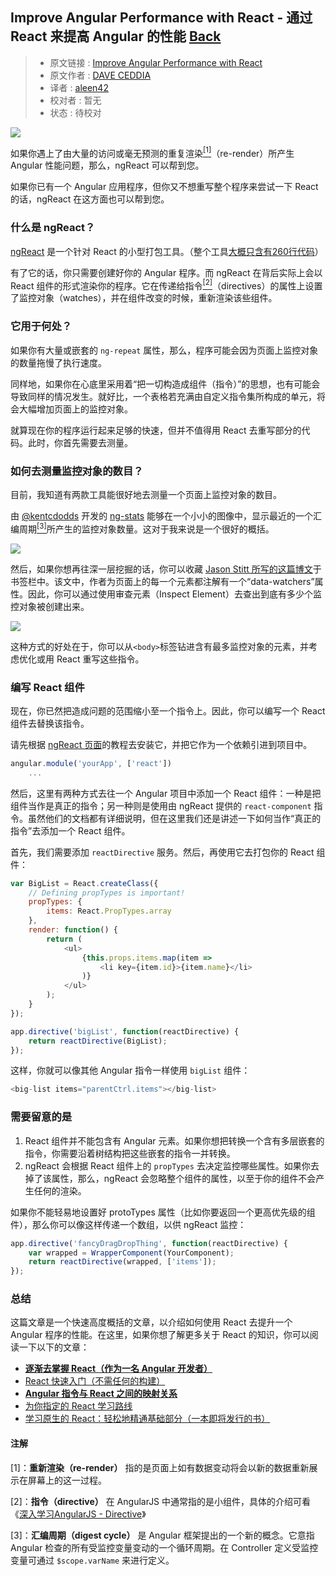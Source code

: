 ## Improve Angular Performance with React - 通过 React 来提高 Angular 的性能 [**Back**](./../translation.md)

> * 原文链接 : [Improve Angular Performance with React](https://daveceddia.com/improve-angular-performance-with-react/?utm_campaign=0712ngreact)
> * 原文作者 : [DAVE CEDDIA](https://daveceddia.com/timeline-for-learning-react/)
> * 译者 : [aleen42](https://github.com/aleen42) 
> * 校对者 : 暂无
> * 状态 : 待校对

![](./angular_plus_react.png)

如果你遇上了由大量的访问或毫无预测的重复渲染[<sup>[1]</sup>](#comment-1)（re-render）所产生 Angular 性能问题，那么，ngReact 可以帮到您。

如果你已有一个 Angular 应用程序，但你又不想重写整个程序来尝试一下 React 的话，ngReact 在这方面也可以帮到您。

### 什么是 ngReact？

[ngReact](https://github.com/ngReact/ngReact) 是一个针对 React 的小型打包工具。（整个工具[大概只含有260行代码](https://github.com/ngReact/ngReact/blob/master/ngReact.js)）

有了它的话，你只需要创建好你的 Angular 程序。而 ngReact 在背后实际上会以 React 组件的形式渲染你的程序。它在传递给指令[<sup>[2]</sup>](#comment-2)（directives）的属性上设置了监控对象（watches），并在组件改变的时候，重新渲染该些组件。

### 它用于何处？

如果你有大量或嵌套的 `ng-repeat` 属性，那么，程序可能会因为页面上监控对象的数量拖慢了执行速度。

同样地，如果你在心底里采用着“把一切构造成组件（指令）”的思想，也有可能会导致同样的情况发生。就好比，一个表格若充满由自定义指令集所构成的单元，将会大幅增加页面上的监控对象。

就算现在你的程序运行起来足够的快速，但并不值得用 React 去重写部分的代码。此时，你首先需要去测量。

### 如何去测量监控对象的数目？

目前，我知道有两款工具能很好地去测量一个页面上监控对象的数目。

由 [@kentcdodds](https://twitter.com/kentcdodds) 开发的 [ng-stats](https://github.com/kentcdodds/ng-stats) 能够在一个小小的图像中，显示最近的一个汇编周期[<sup>[3]</sup>](#comment-3)所产生的监控对象数量。这对于我来说是一个很好的概括。

![](./ng-stats.png)

然后，如果你想再往深一层挖掘的话，你可以收藏 [Jason Stitt 所写的这篇博文](http://jasonstitt.com/angular-js-count-watchers)于书签栏中。该文中，作者为页面上的每一个元素都注解有一个“data-watchers”属性。因此，你可以通过使用审查元素（Inspect Element）去查出到底有多少个监控对象被创建出来。

![](./watchers-demo.png)

这种方式的好处在于，你可以从`<body>`标签钻进含有最多监控对象的元素，并考虑优化或用 React 重写这些指令。

### 编写 React 组件

现在，你已然把造成问题的范围缩小至一个指令上。因此，你可以编写一个 React 组件去替换该指令。

请先根据 [ngReact 页面](https://github.com/ngReact/ngReact)的教程去安装它，并把它作为一个依赖引进到项目中。

```js
angular.module('yourApp', ['react'])
    ...
```

然后，这里有两种方式去往一个 Angular 项目中添加一个 React 组件：一种是把组件当作是真正的指令；另一种则是使用由 ngReact 提供的 `react-component` 指令。虽然他们的文档都有详细说明，但在这里我们还是讲述一下如何当作“真正的指令”去添加一个 React 组件。

首先，我们需要添加 `reactDirective` 服务。然后，再使用它去打包你的 React 组件：

```js
var BigList = React.createClass({
    // Defining propTypes is important!
    propTypes: {
        items: React.PropTypes.array
    },
    render: function() {
        return (
            <ul>
                {this.props.items.map(item =>
                    <li key={item.id}>{item.name}</li>
                )}
            </ul>
        );
    }
});

app.directive('bigList', function(reactDirective) {
    return reactDirective(BigList);
});
```

这样，你就可以像其他 Angular 指令一样使用 `bigList` 组件：

```js
<big-list items="parentCtrl.items"></big-list>
```

### 需要留意的是

1. React 组件并不能包含有 Angular 元素。如果你想把转换一个含有多层嵌套的指令，你需要沿着树结构把这些嵌套的指令一并转换。
2. ngReact 会根据 React 组件上的 `propTypes` 去决定监控哪些属性。如果你去掉了该属性，那么，ngReact 会忽略整个组件的属性，以至于你的组件不会产生任何的渲染。

如果你不能轻易地设置好 protoTypes 属性（比如你要返回一个更高优先级的组件），那么你可以像这样传递一个数组，以供 ngReact 监控：

```js
app.directive('fancyDragDropThing', function(reactDirective) {
    var wrapped = WrapperComponent(YourComponent);
    return reactDirective(wrapped, ['items']);
});
```

### 总结

这篇文章是一个快速高度概括的文章，以介绍如何使用 React 去提升一个 Angular 程序的性能。在这里，如果你想了解更多关于 React 的知识，你可以阅读一下以下的文章：

- [**逐渐去掌握 React（作为一名 Angular 开发者）**](https://daveceddia.com/to-react-from-angular/)
- [React 快速入门（不需任何的构建）](https://daveceddia.com/test-drive-react/)
- [**Angular 指令与 React 之间的映射关系**](https://daveceddia.com/angular-directives-mapped-to-react/)
- [为你指定的 React 学习路线](./../your_timeline_for_learning_react/your_timeline_for_learning_react.md)
- [学习原生的 React：轻松地精通基础部分（一本即将发行的书）](https://daveceddia.com/learn-pure-react/)

#### 注解

<p id="comment-1">[1]：<strong>重新渲染（re-render）</strong> 指的是页面上如有数据变动将会以新的数据重新展示在屏幕上的这一过程。</p>

<p id="comment-2">[2]：<strong>指令（directive）</strong> 在 AngularJS 中通常指的是小组件，具体的介绍可看《<a href="https://hairui219.gitbooks.io/learning_angular/content/zh/chapter05.html" target="_blank">深入学习AngularJS - Directive</a>》</p>

<p id="comment-3">[3]：<strong>汇编周期（digest cycle）</strong> 是 Angular 框架提出的一个新的概念。它意指 Angular 检查的所有受监控变量变动的一个循环周期。在 Controller 定义受监控变量可通过 <code>$scope.varName</code> 来进行定义。</p>